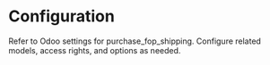 # Configuration

Refer to Odoo settings for purchase_fop_shipping. Configure related models, access rights, and options as needed.
